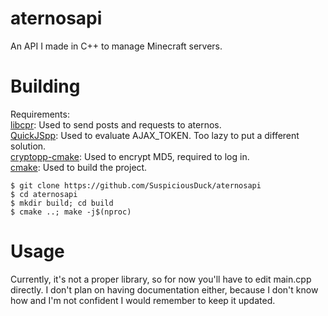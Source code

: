 # aternosapi
An API I made in C++ to manage Minecraft servers.
# Building
Requirements: <br>
[libcpr](https://github.com/libcpr/cpr): Used to send posts and requests to aternos. <br>
[QuickJSpp](https://github.com/ftk/quickjspp): Used to evaluate AJAX_TOKEN. Too lazy to put a different solution. <br>
[cryptopp-cmake](https://github.com/abdes/cryptopp-cmake): Used to encrypt MD5, required to log in. <br>
[cmake](https://cmake.org/): Used to build the project. <br>
```
$ git clone https://github.com/SuspiciousDuck/aternosapi
$ cd aternosapi
$ mkdir build; cd build
$ cmake ..; make -j$(nproc)
```
# Usage
Currently, it's not a proper library, so for now you'll have to edit main.cpp directly. I don't plan on having documentation either, because I don't know how and I'm not confident I would remember to keep it updated.
